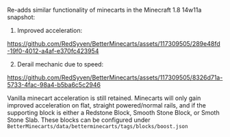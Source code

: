 Re-adds similar functionality of minecarts in the Minecraft 1.8 14w11a snapshot:

1. Improved acceleration:


https://github.com/RedSyven/BetterMinecarts/assets/117309505/289e48fd-19f0-4012-a4af-e370fc423954


2. Derail mechanic due to speed:


https://github.com/RedSyven/BetterMinecarts/assets/117309505/8326d71a-5733-4fac-98a4-b5ba6c5c2946



Vanilla minecart acceleration is still retained. Minecarts will only gain improved acceleration on flat, straight powered/normal rails, and if the supporting block is either a Redstone Block, Smooth Stone Block, or Smoth Stone Slab.
These blocks can be configured under `BetterMinecarts/data/betterminecarts/tags/blocks/boost.json`
